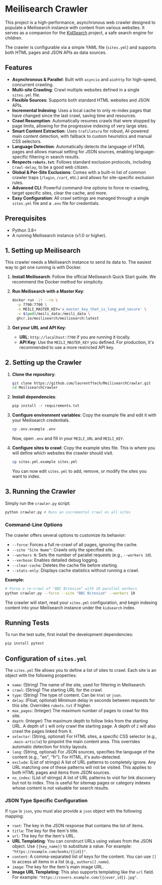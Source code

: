 # Meilisearch Crawler

This project is a high-performance, asynchronous web crawler designed to populate a Meilisearch instance with content from various websites. It serves as a companion for the [KidSearch](https://github.com/laurentftech/kidsearch) project, a safe search engine for children.

The crawler is configurable via a simple YAML file (`sites.yml`) and supports both HTML pages and JSON APIs as data sources.

## Features

- **Asynchronous & Parallel**: Built with `asyncio` and `aiohttp` for high-speed, concurrent crawling.
- **Multi-site Crawling**: Crawl multiple websites defined in a single `sites.yml` file.
- **Flexible Sources**: Supports both standard HTML websites and JSON APIs.
- **Incremental Indexing**: Uses a local cache to only re-index pages that have changed since the last crawl, saving time and resources.
- **Crawl Resumption**: Automatically resumes crawls that were stopped by page limits, allowing for the progressive indexing of very large sites.
- **Smart Content Extraction**: Uses `trafilatura` for robust, AI-powered main content detection, with fallback to custom heuristics and manual CSS selectors.
- **Language Detection**: Automatically detects the language of HTML pages and allows manual setting for JSON sources, enabling language-specific filtering in search results.
- **Respects `robots.txt`**: Follows standard exclusion protocols, including `Crawl-delay`, to be a good web citizen.
- **Global & Per-Site Exclusions**: Comes with a built-in list of common crawler traps (`/login`, `/cart`, etc.) and allows for site-specific exclusion rules.
- **Advanced CLI**: Powerful command-line options to force re-crawling, target specific sites, clear the cache, and more.
- **Easy Configuration**: All crawl settings are managed through a single `sites.yml` file and a `.env` file for credentials.

## Prerequisites

- Python 3.8+
- A running Meilisearch instance (v1.0 or higher).

## 1. Setting up Meilisearch

This crawler needs a Meilisearch instance to send its data to. The easiest way to get one running is with Docker.

1.  **Install Meilisearch**: Follow the official Meilisearch Quick Start guide. We recommend the Docker method for simplicity.

2.  **Run Meilisearch with a Master Key**:
    ```bash
    docker run -it --rm \
      -p 7700:7700 \
      -e MEILI_MASTER_KEY='a_master_key_that_is_long_and_secure' \
      -v $(pwd)/meili_data:/meili_data \
      ghcr.io/meilisearch/meilisearch:latest
    ```

3.  **Get your URL and API Key**:
    -   **URL**: `http://localhost:7700` if you are running it locally.
    -   **API Key**: Use the `MEILI_MASTER_KEY` you defined. For production, it's recommended to use a more restricted API key.

## 2. Setting up the Crawler

1.  **Clone the repository**:
    ```bash
    git clone https://github.com/laurentftech/MeilisearchCrawler.git
    cd MeilisearchCrawler
    ```

2.  **Install dependencies**:
    ```bash
    pip install -r requirements.txt
    ```

3.  **Configure environment variables**:
    Copy the example file and edit it with your Meilisearch credentials.
    ```bash
    cp .env.example .env
    ```
    Now, open `.env` and fill in your `MEILI_URL` and `MEILI_KEY`.

4.  **Configure sites to crawl**:
    Copy the example sites file. This is where you will define which websites the crawler should visit.
    ```bash
    cp sites.yml.example sites.yml
    ```
    You can now edit `sites.yml` to add, remove, or modify the sites you want to index.

## 3. Running the Crawler

Simply run the `crawler.py` script:

```sh
python crawler.py # Runs an incremental crawl on all sites
```

### Command-Line Options

The crawler offers several options to customize its behavior:

-   `--force`: Forces a full re-crawl of all pages, ignoring the cache.
-   `--site "Site Name"`: Crawls only the specified site.
-   `--workers N`: Sets the number of parallel requests (e.g., `--workers 10`).
-   `--verbose`: Enables detailed debug logging.
-   `--clear-cache`: Deletes the cache file before starting.
-   `--stats-only`: Displays cache statistics without running a crawl.

**Example:**

```sh
# Force a re-crawl of "BBC Bitesize" with 10 parallel workers
python crawler.py --force --site "BBC Bitesize" --workers 10
```

The crawler will start, read your `sites.yml` configuration, and begin indexing content into your Meilisearch instance under the `kidsearch` index.

## Running Tests

To run the test suite, first install the development dependencies:

```bash
pip install pytest
```

## Configuration of `sites.yml`

The `sites.yml` file allows you to define a list of sites to crawl. Each site is an object with the following properties:

- `name`: (String) The name of the site, used for filtering in Meilisearch.
- `crawl`: (String) The starting URL for the crawl.
- `type`: (String) The type of content. Can be `html` or `json`.
- `delay`: (Float, optional) Minimum delay in seconds between requests for this site. Overrides `robots.txt` if higher.
- `max_pages`: (Integer) The maximum number of pages to crawl for this site.
- `depth`: (Integer) The maximum depth to follow links from the starting URL. A depth of `1` will only crawl the starting page. A depth of `2` will also crawl the pages linked from it.
- `selector`: (String, optional) For HTML sites, a specific CSS selector (e.g., `.main-article`) to pinpoint the main content area. This overrides automatic detection for tricky layouts.
- `lang`: (String, optional) For JSON sources, specifies the language of the content (e.g., "en", "fr"). For HTML, it's auto-detected.
- `exclude`: (List of strings) A list of URL patterns to completely ignore. Any URL matching one of these patterns will not be visited. This applies to both HTML pages and items from JSON sources.
- `no_index`: (List of strings) A list of URL patterns to visit for link discovery but not to index. This is useful for sitemap pages or category indexes whose content is not valuable for search results.

### JSON Type Specific Configuration

If `type` is `json`, you must also provide a `json` object with the following mapping:

- `root`: The key in the JSON response that contains the list of items.
- `title`: The key for the item's title.
- `url`: The key for the item's URL.
-   **URL Templating**: You can construct URLs using values from the JSON object. Use `{{key_name}}` to substitute a value. For example: `"https://example.com/books/{{id}}"`.
- `content`: A comma-separated list of keys for the content. You can use `[]` to access all items in a list (e.g., `authors[].name`).
- `image`: The key for the item's main image URL.
-   **Image URL Templating**: This also supports templating like the `url` field. For example: `"https://covers.example.com/{{cover_id}}.jpg"`.